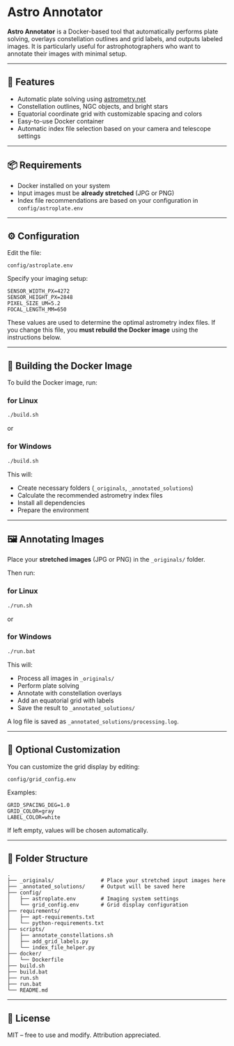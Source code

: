 # Astro Annotator

**Astro Annotator** is a Docker-based tool that automatically performs plate solving, overlays constellation outlines and grid labels, and outputs labeled images. It is particularly useful for astrophotographers who want to annotate their images with minimal setup.

---

## 🚀 Features

- Automatic plate solving using [astrometry.net](http://astrometry.net/)
- Constellation outlines, NGC objects, and bright stars
- Equatorial coordinate grid with customizable spacing and colors
- Easy-to-use Docker container
- Automatic index file selection based on your camera and telescope settings

---

## 📦 Requirements

- Docker installed on your system
- Input images must be **already stretched** (JPG or PNG)
- Index file recommendations are based on your configuration in `config/astroplate.env`

---

## ⚙️ Configuration

Edit the file:

```
config/astroplate.env
```

Specify your imaging setup:

```env
SENSOR_WIDTH_PX=4272
SENSOR_HEIGHT_PX=2848
PIXEL_SIZE_UM=5.2
FOCAL_LENGTH_MM=650
```

These values are used to determine the optimal astrometry index files.
If you change this file, you **must rebuild the Docker image** using the instructions below.

---

## 🔨 Building the Docker Image

To build the Docker image, run:


### for Linux
```bash
./build.sh
```

or

### for Windows
```cmd
./build.sh
```

This will:
- Create necessary folders (`_originals`, `_annotated_solutions`)
- Calculate the recommended astrometry index files
- Install all dependencies
- Prepare the environment

---

## 🖼️ Annotating Images

Place your **stretched images** (JPG or PNG) in the `_originals/` folder.

Then run:
### for Linux
```bash
./run.sh
```
or

### for Windows
```cmd
./run.bat
```

This will:
- Process all images in `_originals/`
- Perform plate solving
- Annotate with constellation overlays
- Add an equatorial grid with labels
- Save the result to `_annotated_solutions/`

A log file is saved as `_annotated_solutions/processing.log`.

---

## 🧪 Optional Customization

You can customize the grid display by editing:

```
config/grid_config.env
```

Examples:

```env
GRID_SPACING_DEG=1.0
GRID_COLOR=gray
LABEL_COLOR=white
```

If left empty, values will be chosen automatically.

---

## 📂 Folder Structure

```
.
├── _originals/               # Place your stretched input images here
├── _annotated_solutions/     # Output will be saved here
├── config/
│   ├── astroplate.env        # Imaging system settings
│   └── grid_config.env       # Grid display configuration
├── requirements/
│   ├── apt-requirements.txt
│   └── python-requirements.txt
├── scripts/
│   ├── annotate_constellations.sh
│   ├── add_grid_labels.py
│   └── index_file_helper.py
├── docker/
│   └── Dockerfile
├── build.sh
├── build.bat
├── run.sh
├── run.bat
└── README.md
```

---

## 🤝 License

MIT – free to use and modify. Attribution appreciated.